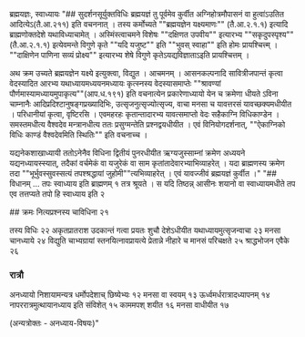 ब्रह्मयज्ञः, स्वाध्यायः					"## सुदर्शनसूर्युक्तविधिः
ब्रह्मयज्ञं तु पूर्वमेव कुर्वीत अग्निहोत्रमौपासनं वा हुत्वा॑ऽउतित आदित्येऽ(तै.आ.२११) इति वचननात् । तस्य कर्मोच्यते ""ब्रह्मयज्ञेन यक्ष्यमाणः"" (तै.आ.२.१.१) इत्यादि ब्राह्मणोक्तदेशे यथाविध्याचामेत् । अस्मिंस्त्वाचमने विशेषः ""दक्षिणत उपवीय"" इत्यारभ्य ""सकृदुपस्पृश्य""(तै.आ.२.१.१) इत्येवमन्ते विगुणे कृते ""यदि यजुष्ट"" इति ""भुवस् स्वाहा"" इति होमः प्रायश्चित्त्म् । ""दाक्षिणेन पाणिना सव्यं प्रोक्ष्य"" इत्यारभ्य शेषे विगुणे कृतेऽयद्यविज्ञाताऽइति प्रायश्चित्तम् ।

अथ क्रम उच्यते ब्रह्मयज्ञेन यक्ष्ये इत्युक्त्वा, विद्युत । आचमनम् । 
आसनकल्पनादि सावित्रीजपान्तं कृत्वा वेदस्यादित आरभ्य यथाध्यायमध्ययनमध्यायः कृत्स्नस्य वेदस्यासमाप्तेः ""श्रावण्यां पौर्णमास्यामध्यायमुपाकृत्य""(आप.ध.१९१) इति वचनात्येन प्रकारेणाध्यायो येन च क्रमेणा धीयते ऽविना चाम्नानैः आदिप्रदिश्टानुषङ्गप्रख्यादिभिः, उत्सृजनुत्सृज्योत्सृज्य, वाचा मनसा च यावत्तरसं यावच्छक्यमधीयीत ।
परिधानीयां कृत्वा, वृष्टिरसि ।
एवमहरहः कृतान्तादारभ्य यावत्समाप्तो वेदः सहैकाग्नि विधिकाण्डेन । समस्तमधीत्य वैश्वदेव मन्त्रानधीत्य ततः प्रसुग्मन्तेति प्रश्नद्वयधीयीत । एवं विनियोगदर्शनात्, ""ऐकाग्निको विधिः काण्डं वैश्वदेवमिति स्थितिः"" इति वचनाच्च ।

यद्यनेकशाखाध्यायी ततोऽनेनैव विधिना द्वितीयं पुनरधीयीत ऋग्यजुस्साम्नां क्रमेण अध्ययने यद्यनध्यायस्स्यात्, तदैकां वर्चमेकं वा यजुरेकं वा साम कृतांतादेवारभ्याभिव्याहरेत् । यदा ब्राह्मणस्य क्रमेण तदा ""भूर्भुवस्सुवस्सत्यं तपश्श्रद्धायां जुहोमी""त्यभिव्याहरेत् । एवं यावज्जीवं ब्रह्मयज्ञं कुर्वीत ।"	"##‌ विधानम्
… तपः स्वाध्याय इति ब्राह्मणम् १ तत्र श्रूयते । स यदि तिष्ठन्न् आसीनः शयानो वा स्वाध्यायमधीते तप एव तत्तप्यते तपो हि स्वाध्याय इति २ 

##‌ क्रमः
नित्यप्रश्नस्य चाविधिना २१

तस्य विधिः २२ अकृतप्रातराश उदकान्तं गत्वा प्रयतः शुचौ देशेऽधीयीत यथाध्यायमुत्सृजन्वाचा २३ मनसा चानध्याये २४ विद्युति चाभ्यग्रायां स्तनयित्नावप्रायत्ये प्रेतान्ने नीहारे च मानसं परिचक्षते २५ श्राद्धभोजन एवैके २६ 

### रात्रौ
अनध्यायो निशायामन्यत्र धर्मोपदेशाच् छिष्येभ्यः १२ मनसा वा स्वयम् १३ ऊर्ध्वमर्धरात्रादध्यापनम् १४ नापररात्रमुत्थायानध्याय इति संविशेत् १५ काममपश् शयीत १६ मनसा वाधीयीत १७

(अन्यत्रोक्तः - अनध्याय-विषयः)"